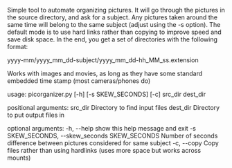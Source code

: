 Simple tool to automate organizing pictures.
It will go through the pictures in the source directory, and ask for a subject.  Any pictures taken around the same time will belong to the same subject (adjust using the -s option).  The default mode is to use hard links rather than copying to improve speed and save disk space.  In the end, you get a set of directories with the following format:

yyyy-mm/yyyy_mm_dd-subject/yyyy_mm_dd-hh_MM_ss.extension


Works with images and movies, as long as they have some standard embedded time stamp (most cameras/phones do)


usage: picorganizer.py [-h] [-s SKEW_SECONDS] [-c] src_dir dest_dir

positional arguments:
  src_dir               Directory to find input files
  dest_dir              Directory to put output files in

optional arguments:
  -h, --help            show this help message and exit
  -s SKEW_SECONDS,      --skew_seconds SKEW_SECONDS
                        Number of seconds difference between pictures
                        considered for same subject
  -c, --copy            Copy files rather than using hardlinks (uses more
                        space but works across mounts)
